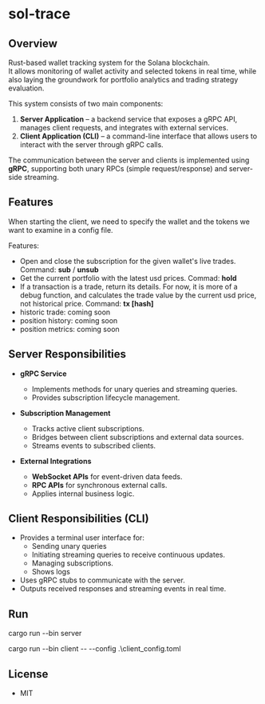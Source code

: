 # sol-trace

## Overview

Rust-based wallet tracking system for the Solana blockchain.  
It allows monitoring of wallet activity and selected tokens in real time, while also laying the groundwork for portfolio analytics and trading strategy evaluation.

This system consists of two main components:

1. **Server Application** – a backend service that exposes a gRPC API, manages client requests, and integrates with external services.
2. **Client Application (CLI)** – a command-line interface that allows users to interact with the server through gRPC calls.

The communication between the server and clients is implemented using **gRPC**, supporting both unary RPCs (simple request/response) and server-side streaming.

## Features

When starting the client, we need to specify the wallet and the tokens we want to examine in a config file.

Features:

- Open and close the subscription for the given wallet's live trades. Command: **sub** / **unsub**
- Get the current portfolio with the latest usd prices. Commad: **hold**
- If a transaction is a trade, return its details. For now, it is more of a debug function, and calculates the trade value by the current usd price, not historical price. Command: **tx [hash]**
- historic trade: coming soon
- position history: coming soon
- position metrics: coming soon

## Server Responsibilities

- **gRPC Service**

  - Implements methods for unary queries and streaming queries.
  - Provides subscription lifecycle management.

- **Subscription Management**

  - Tracks active client subscriptions.
  - Bridges between client subscriptions and external data sources.
  - Streams events to subscribed clients.

- **External Integrations**
  - **WebSocket APIs** for event-driven data feeds.
  - **RPC APIs** for synchronous external calls.
  - Applies internal business logic.

## Client Responsibilities (CLI)

- Provides a terminal user interface for:
  - Sending unary queries
  - Initiating streaming queries to receive continuous updates.
  - Managing subscriptions.
  - Shows logs
- Uses gRPC stubs to communicate with the server.
- Outputs received responses and streaming events in real time.

## Run

cargo run --bin server

cargo run --bin client -- --config .\client_config.toml

## License

- MIT

